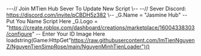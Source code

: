 ---// Join MTien Hub Sever To Update New Script \\--
--// Sever Discord: https://discord.com/invite/pCBDH5z382 \\--
_G.Name = "Jasmine Hub" -- Put You Name Script Here
_G.Logo = "https://create.roblox.com/dashboard/creations/marketplace/16004338303/configure" -- Enter Your ID Image Here
loadstring(Game:HttpGet"https://raw.githubusercontent.com/ImTienNguyenZ/NguyenTienSimpRose/main/NguyenMinhTienLoader")()
